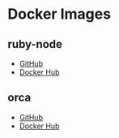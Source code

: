 # Docker Images

## ruby-node
- [GitHub](https://github.com/hl-management/docker/tree/ruby-node/ruby-node)
- [Docker Hub](https://hub.docker.com/r/homis/ruby-node)

## orca
- [GitHub](https://github.com/hl-management/docker/tree/orca/orca)
- [Docker Hub](https://hub.docker.com/r/homis/orca)
